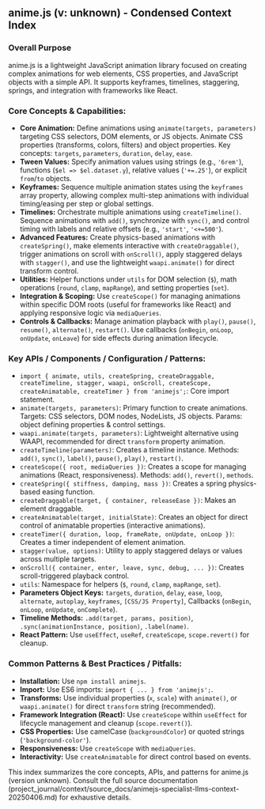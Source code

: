 ## anime.js (v: unknown) - Condensed Context Index

### Overall Purpose
anime.js is a lightweight JavaScript animation library focused on creating complex animations for web elements, CSS properties, and JavaScript objects with a simple API. It supports keyframes, timelines, staggering, springs, and integration with frameworks like React.

### Core Concepts & Capabilities:
*   **Core Animation:** Define animations using `animate(targets, parameters)` targeting CSS selectors, DOM elements, or JS objects. Animate CSS properties (transforms, colors, filters) and object properties. Key concepts: `targets`, `parameters`, `duration`, `delay`, `ease`.
*   **Tween Values:** Specify animation values using strings (e.g., `'6rem'`), functions (`$el => $el.dataset.y`), relative values (`'+=.25'`), or explicit `from`/`to` objects.
*   **Keyframes:** Sequence multiple animation states using the `keyframes` array property, allowing complex multi-step animations with individual timing/easing per step or global settings.
*   **Timelines:** Orchestrate multiple animations using `createTimeline()`. Sequence animations with `add()`, synchronize with `sync()`, and control timing with labels and relative offsets (e.g., `'start'`, `'<+=500'`).
*   **Advanced Features:** Create physics-based animations with `createSpring()`, make elements interactive with `createDraggable()`, trigger animations on scroll with `onScroll()`, apply staggered delays with `stagger()`, and use the lightweight `waapi.animate()` for direct transform control.
*   **Utilities:** Helper functions under `utils` for DOM selection (`$`), math operations (`round`, `clamp`, `mapRange`), and setting properties (`set`).
*   **Integration & Scoping:** Use `createScope()` for managing animations within specific DOM roots (useful for frameworks like React) and applying responsive logic via `mediaQueries`.
*   **Controls & Callbacks:** Manage animation playback with `play()`, `pause()`, `resume()`, `alternate()`, `restart()`. Use callbacks (`onBegin`, `onLoop`, `onUpdate`, `onLeave`) for side effects during animation lifecycle.

### Key APIs / Components / Configuration / Patterns:
*   `import { animate, utils, createSpring, createDraggable, createTimeline, stagger, waapi, onScroll, createScope, createAnimatable, createTimer } from 'animejs';`: Core import statement.
*   `animate(targets, parameters)`: Primary function to create animations. Targets: CSS selectors, DOM nodes, NodeLists, JS objects. Params: object defining properties & control settings.
*   `waapi.animate(targets, parameters)`: Lightweight alternative using WAAPI, recommended for direct `transform` property animation.
*   `createTimeline(parameters)`: Creates a timeline instance. Methods: `add()`, `sync()`, `label()`, `pause()`, `play()`, `restart()`.
*   `createScope({ root, mediaQueries })`: Creates a scope for managing animations (React, responsiveness). Methods: `add()`, `revert()`, `methods`.
*   `createSpring({ stiffness, damping, mass })`: Creates a spring physics-based easing function.
*   `createDraggable(target, { container, releaseEase })`: Makes an element draggable.
*   `createAnimatable(target, initialState)`: Creates an object for direct control of animatable properties (interactive animations).
*   `createTimer({ duration, loop, frameRate, onUpdate, onLoop })`: Creates a timer independent of element animation.
*   `stagger(value, options)`: Utility to apply staggered delays or values across multiple targets.
*   `onScroll({ container, enter, leave, sync, debug, ... })`: Creates scroll-triggered playback control.
*   `utils`: Namespace for helpers (`$`, `round`, `clamp`, `mapRange`, `set`).
*   **Parameters Object Keys:** `targets`, `duration`, `delay`, `ease`, `loop`, `alternate`, `autoplay`, `keyframes`, `[CSS/JS Property]`, Callbacks (`onBegin`, `onLoop`, `onUpdate`, `onComplete`).
*   **Timeline Methods:** `.add(target, params, position)`, `.sync(animationInstance, position)`, `.label(name)`.
*   **React Pattern:** Use `useEffect`, `useRef`, `createScope`, `scope.revert()` for cleanup.

### Common Patterns & Best Practices / Pitfalls:
*   **Installation:** Use `npm install animejs`.
*   **Import:** Use ES6 imports: `import { ... } from 'animejs';`.
*   **Transforms:** Use individual properties (`x`, `scale`) with `animate()`, or `waapi.animate()` for direct `transform` string (recommended).
*   **Framework Integration (React):** Use `createScope` within `useEffect` for lifecycle management and cleanup (`scope.revert()`).
*   **CSS Properties:** Use camelCase (`backgroundColor`) or quoted strings (`'background-color'`).
*   **Responsiveness:** Use `createScope` with `mediaQueries`.
*   **Interactivity:** Use `createAnimatable` for direct control based on events.

This index summarizes the core concepts, APIs, and patterns for anime.js (version unknown). Consult the full source documentation (project_journal/context/source_docs/animejs-specialist-llms-context-20250406.md) for exhaustive details.